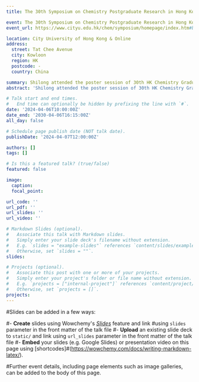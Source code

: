 ```yaml
---
title: The 30th Symposium on Chemistry Postgraduate Research in Hong Kong

event: The 30th Symposium on Chemistry Postgraduate Research in Hong Kong
event_url: https://www.cityu.edu.hk/chem/symposium/homepage/index.htm#banner

location: City University of Hong Kong & Online
address:
  street: Tat Chee Avenue
  city: Kowloon
  region: HK
  postcode: -
  country: China

summary: Shilong attended the poster session of 30th HK Chemistry Graduate Symposium.
abstract: 'Shilong attended the poster session of 30th HK Chemistry Graduate Symposium, sharing his recent research progress online'

# Talk start and end times.
#   End time can optionally be hidden by prefixing the line with `#`.
date: '2024-04-06T10:00:00Z'
date_end: '2030-04-06T16:15:00Z'
all_day: false

# Schedule page publish date (NOT talk date).
publishDate: '2024-04-07T12:00:00Z'

authors: []
tags: []

# Is this a featured talk? (true/false)
featured: false

image: 
  caption: 
  focal_point: 

url_code: ''
url_pdf: ''
url_slides: ''
url_video: ''

# Markdown Slides (optional).
#   Associate this talk with Markdown slides.
#   Simply enter your slide deck's filename without extension.
#   E.g. `slides = "example-slides"` references `content/slides/example-slides.md`.
#   Otherwise, set `slides = ""`.
slides:

# Projects (optional).
#   Associate this post with one or more of your projects.
#   Simply enter your project's folder or file name without extension.
#   E.g. `projects = ["internal-project"]` references `content/project/deep-learning/index.md`.
#   Otherwise, set `projects = []`.
projects:
---
```


#Slides can be added in a few ways:

#- **Create** slides using Wowchemy's [_Slides_](https://wowchemy.com/docs/managing-content/#create-slides) feature and link #using `slides` parameter in the front matter of the talk file
#- **Upload** an existing slide deck to `static/` and link using `url_slides` parameter in the front matter of the talk file
#- **Embed** your slides (e.g. Google Slides) or presentation video on this page using [shortcodes]#(https://wowchemy.com/docs/writing-markdown-latex/).

#Further event details, including page elements such as image galleries, can be added to the body of this page.
